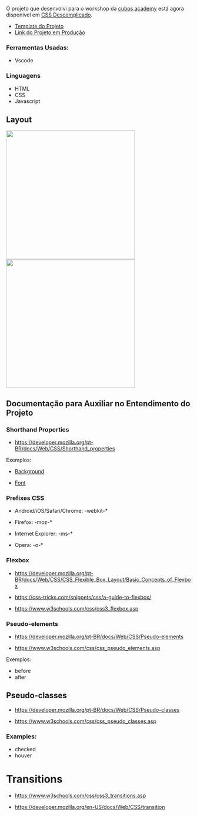 O projeto que desenvolvi para o workshop da [cubos academy](https://cubos.academy/) está agora disponível em [CSS Descomplicado](https://www.youtube.com/watch?v=SC9p1mpF9tk). 

- [Template do Projeto](https://github.com/cubos-academy/projeto-css--template)
- [Link do Projeto em Produção](https://projetocss-jesscoder.netlify.app/)
  
### Ferramentas Usadas:
- Vscode

### Linguagens
- HTML
- CSS
- Javascript

## Layout

<img src="https://i.imgur.com/FljXjuK.png" align="left" width="350px" />

<img src="https://i.imgur.com/4BLAq10.png" width="350px" />


## Documentação para Auxiliar no Entendimento do Projeto

### Shorthand Properties 

- https://developer.mozilla.org/pt-BR/docs/Web/CSS/Shorthand_properties

Exemplos: 
- [Background](https://www.w3schools.com/css/css_background_shorthand.asp)

- [Font](https://www.w3schools.com/css/css_font_shorthand.asp)

### Prefixes CSS
- Android/iOS/Safari/Chrome: -webkit-*

- Firefox: -moz-*

- Internet Explorer: -ms-*

- Opera: -o-*

### Flexbox

- https://developer.mozilla.org/pt-BR/docs/Web/CSS/CSS_Flexible_Box_Layout/Basic_Concepts_of_Flexbox

- https://css-tricks.com/snippets/css/a-guide-to-flexbox/

- https://www.w3schools.com/css/css3_flexbox.asp

### Pseudo-elements
- https://developer.mozilla.org/pt-BR/docs/Web/CSS/Pseudo-elements

- https://www.w3schools.com/css/css_pseudo_elements.asp

Exemplos: 
- before
- after

## Pseudo-classes

- https://developer.mozilla.org/pt-BR/docs/Web/CSS/Pseudo-classes

- https://www.w3schools.com/css/css_pseudo_classes.asp

### Examples: 
- checked
- houver


# Transitions

- https://www.w3schools.com/css/css3_transitions.asp

- https://developer.mozilla.org/en-US/docs/Web/CSS/transition
